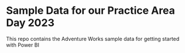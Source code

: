 # Sample Data for our Practice Area Day 2023
This repo contains the Adventure Works sample data for getting started with Power BI
